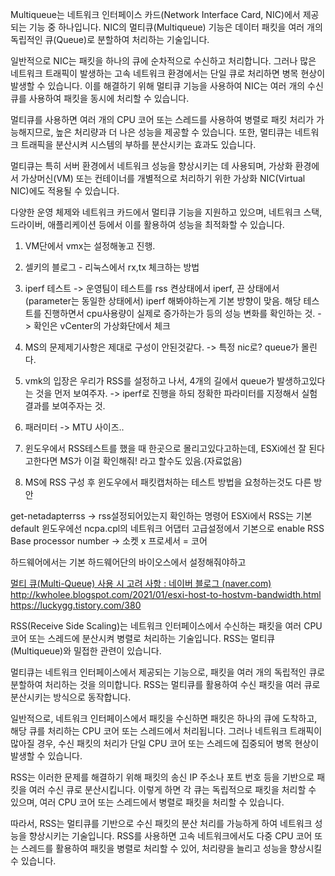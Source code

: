 Multiqueue는 네트워크 인터페이스 카드(Network Interface Card, NIC)에서 제공되는 기능 중 하나입니다. NIC의 멀티큐(Multiqueue) 기능은 데이터 패킷을 여러 개의 독립적인 큐(Queue)로 분할하여 처리하는 기술입니다.

일반적으로 NIC는 패킷을 하나의 큐에 순차적으로 수신하고 처리합니다. 그러나 많은 네트워크 트래픽이 발생하는 고속 네트워크 환경에서는 단일 큐로 처리하면 병목 현상이 발생할 수 있습니다. 이를 해결하기 위해 멀티큐 기능을 사용하여 NIC는 여러 개의 수신 큐를 사용하여 패킷을 동시에 처리할 수 있습니다.

멀티큐를 사용하면 여러 개의 CPU 코어 또는 스레드를 사용하여 병렬로 패킷 처리가 가능해지므로, 높은 처리량과 더 나은 성능을 제공할 수 있습니다. 또한, 멀티큐는 네트워크 트래픽을 분산시켜 시스템의 부하를 분산시키는 효과도 있습니다.

멀티큐는 특히 서버 환경에서 네트워크 성능을 향상시키는 데 사용되며, 가상화 환경에서 가상머신(VM) 또는 컨테이너를 개별적으로 처리하기 위한 가상화 NIC(Virtual NIC)에도 적용될 수 있습니다.

다양한 운영 체제와 네트워크 카드에서 멀티큐 기능을 지원하고 있으며, 네트워크 스택, 드라이버, 애플리케이션 등에서 이를 활용하여 성능을 최적화할 수 있습니다.


1. VM단에서 vmx는 설정해놓고 진행.
2. 셀키의 블로그 - 리눅스에서 rx,tx 체크하는 방법
3. iperf 테스트 -> 운영팀이 테스트를 rss 켠상태에서 iperf, 끈 상태에서 (parameter는 동일한 상태에서) iperf 해봐야하는게 기본 방향이 맞음. 해당 테스트를 진행하면서 cpu사용량이 실제로 증가하는가 등의 성능 변화를 확인하는 것.
   -> 확인은 vCenter의 가상화단에서 체크 
4. MS의 문제제기사항은 제대로 구성이 안된것같다.
   -> 특정 nic로? queue가 몰린다.
5. vmk의 입장은 우리가 RSS를 설정하고 나서, 4개의 길에서 queue가 발생하고있다는 것을 먼저 보여주자. -> iperf로 진행을 하되 정확한 파라미터를 지정해서 실험결과를 보여주자는 것. 

 6. 패러미터 -> MTU 사이즈..
 7. 윈도우에서 RSS테스트를 했을 때 한곳으로 몰리고있다고하는데, ESXi에선 잘 된다고한다면 MS가 이걸 확인해줘! 라고 할수도 있음.(자료없음)
 8. MS에 RSS 구성 후 윈도우에서 패킷캡처하는 테스트 방법을 요청하는것도 다른 방안
 



get-netadapterrss -> rss설정되어있는지 확인하는 명령어
ESXi에서 RSS는 기본 default
윈도우에선 ncpa.cpl의 네트워크 어댑터 고급설정에서 기본으로 enable
RSS Base processor number -> 
소켓 x 프로세서 = 코어

하드웨어에서는 기본 하드웨어단의 바이오스에서 설정해줘야하고


[멀티 큐(Multi-Queue) 사용 시 고려 사항 : 네이버 블로그 (naver.com)](https://m.blog.naver.com/serkis_/221306589125)
http://kwholee.blogspot.com/2021/01/esxi-host-to-hostvm-bandwidth.html
https://luckygg.tistory.com/380




RSS(Receive Side Scaling)는 네트워크 인터페이스에서 수신하는 패킷을 여러 CPU 코어 또는 스레드에 분산시켜 병렬로 처리하는 기술입니다. RSS는 멀티큐(Multiqueue)와 밀접한 관련이 있습니다.

멀티큐는 네트워크 인터페이스에서 제공되는 기능으로, 패킷을 여러 개의 독립적인 큐로 분할하여 처리하는 것을 의미합니다. RSS는 멀티큐를 활용하여 수신 패킷을 여러 큐로 분산시키는 방식으로 동작합니다.

일반적으로, 네트워크 인터페이스에서 패킷을 수신하면 패킷은 하나의 큐에 도착하고, 해당 큐를 처리하는 CPU 코어 또는 스레드에서 처리됩니다. 그러나 네트워크 트래픽이 많아질 경우, 수신 패킷의 처리가 단일 CPU 코어 또는 스레드에 집중되어 병목 현상이 발생할 수 있습니다.

RSS는 이러한 문제를 해결하기 위해 패킷의 송신 IP 주소나 포트 번호 등을 기반으로 패킷을 여러 수신 큐로 분산시킵니다. 이렇게 하면 각 큐는 독립적으로 패킷을 처리할 수 있으며, 여러 CPU 코어 또는 스레드에서 병렬로 패킷을 처리할 수 있습니다.

따라서, RSS는 멀티큐를 기반으로 수신 패킷의 분산 처리를 가능하게 하여 네트워크 성능을 향상시키는 기술입니다. RSS를 사용하면 고속 네트워크에서도 다중 CPU 코어 또는 스레드를 활용하여 패킷을 병렬로 처리할 수 있어, 처리량을 늘리고 성능을 향상시킬 수 있습니다.